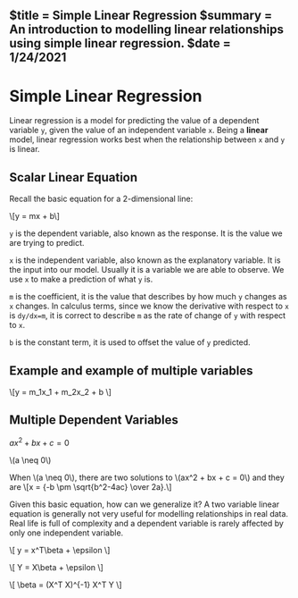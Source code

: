 $title = Simple Linear Regression
$summary = An introduction to modelling linear relationships using simple linear regression.
$date = 1/24/2021
---

# Simple Linear Regression

Linear regression is a model for predicting the value of a dependent variable `y`, given the value of an independent variable `x`. Being a **linear** model, linear regression works best when the relationship between `x` and `y` is linear. 

## Scalar Linear Equation

Recall the basic equation for a 2-dimensional line:

\\[y = mx + b\\]

`y` is the dependent variable, also known as the response. It is the value we are trying to predict. 

`x` is the independent variable, also known as the explanatory variable. It is the input into our model. Usually it is a variable we are able to observe. We use `x` to make a prediction of what `y` is.

`m` is the coefficient, it is the value that describes by how much `y` changes as `x` changes. In calculus terms, since we know the derivative with respect to `x` is `dy/dx=m`, it is correct to describe `m` as the rate of change of `y` with respect to `x`.

`b` is the constant term, it is used to offset the value of `y` predicted. 

## Example and example of multiple variables

\\[y = m_1x_1 + m_2x_2 + b \\]

## Multiple Dependent Variables

$ax^2 + bx + c = 0$

\\(a \neq 0\\)

When \\(a \neq 0\\), there are two solutions to \\(ax^2 + bx + c = 0\\) and they are
\\[x = {-b \pm \sqrt{b^2-4ac} \over 2a}.\\]    

Given this basic equation, how can we generalize it? A two variable linear equation is generally not very useful for modelling relationships in real data. Real life is full of complexity and a dependent variable is rarely affected by only one independent variable.


\\[  y = x^T\beta + \epsilon  \\]

\\[ Y = X\beta + \epsilon \\]

\\[ \beta = (X^T X)^{-1} X^T Y \\]

